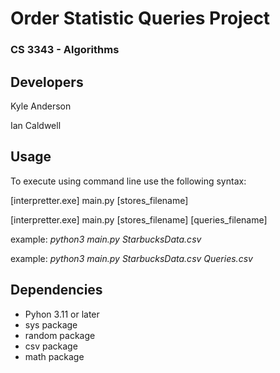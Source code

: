 # Order Statistic Queries Project
### CS 3343 - Algorithms

## Developers
Kyle Anderson

Ian Caldwell

## Usage
To execute using command line use the following syntax:

[interpretter.exe] main.py [stores_filename]

[interpretter.exe] main.py [stores_filename] [queries_filename]

example: *python3 main.py StarbucksData.csv*

example: *python3 main.py StarbucksData.csv Queries.csv*

## Dependencies
- Pyhon 3.11 or later
- sys package
- random package
- csv package
- math package